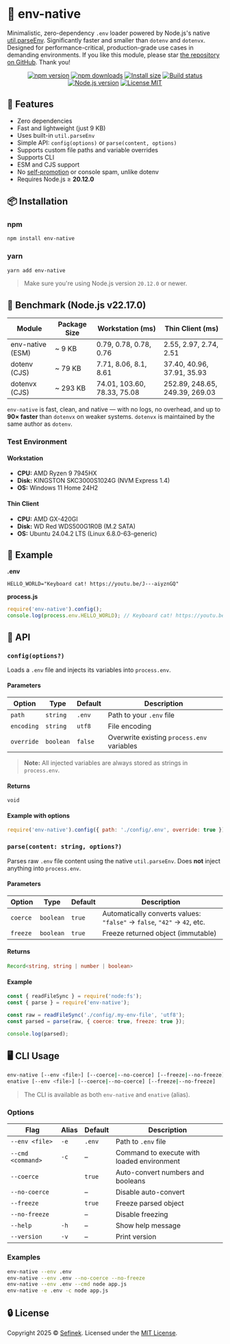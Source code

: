 # 📄 env-native
Minimalistic, zero-dependency `.env` loader powered by Node.js's native [util.parseEnv](https://nodejs.org/api/util.html#utilparseenvcontent).
Significantly faster and smaller than `dotenv` and `dotenvx`.
Designed for performance-critical, production-grade use cases in demanding environments.
If you like this module, please star [the repository on GitHub](https://github.com/sefinek/env-native). Thank you!

<p align="center">
  <a href="https://www.npmjs.com/package/env-native"><img src="https://img.shields.io/npm/v/env-native?color=blue&label=npm" alt="npm version"></a>
  <a href="https://www.npmjs.com/package/env-native"><img src="https://img.shields.io/npm/dm/env-native?label=downloads" alt="npm downloads"></a>
  <a href="https://packagephobia.com/result?p=env-native"><img src="https://packagephobia.com/badge?p=env-native" alt="Install size"></a>
  <a href="https://github.com/sefinek/env-native/actions/workflows/node.js.yml"><img src="https://img.shields.io/github/actions/workflow/status/sefinek/env-native/node.js.yml?branch=main" alt="Build status"></a>
  <a href="https://nodejs.org/en"><img src="https://img.shields.io/node/v/env-native" alt="Node.js version"></a>
  <a href="https://github.com/sefinek/env-native/blob/main/LICENSE"><img src="https://img.shields.io/npm/l/env-native?color=brightgreen" alt="License MIT"></a>
</p>


## 🚀 Features
- Zero dependencies
- Fast and lightweight (just 9 KB)
- Uses built-in `util.parseEnv`
- Simple API: `config(options)` or `parse(content, options)`
- Supports custom file paths and variable overrides
- Supports CLI
- ESM and CJS support
- No [self-promotion](https://github.com/motdotla/dotenv/issues/876) or console spam, unlike dotenv
- Requires Node.js ≥ **20.12.0**


## 📦 Installation

### npm
```bash
npm install env-native
```

### yarn
```bash
yarn add env-native
```

> Make sure you're using Node.js version `20.12.0` or newer.


## 🧪 Benchmark (Node.js v22.17.0)

| Module           | Package Size | Workstation (ms)            | Thin Client (ms)               |
|------------------|--------------|-----------------------------|--------------------------------|
| env-native (ESM) | ~ 9 KB       | 0.79, 0.78, 0.78, 0.76      | 2.55, 2.97, 2.74, 2.51         |
| dotenv (CJS)     | ~ 79 KB      | 7.71, 8.06, 8.1, 8.61       | 37.40, 40.96, 37.91, 35.93     |
| dotenvx (CJS)    | ~ 293 KB     | 74.01, 103.60, 78.33, 75.08 | 252.89, 248.65, 249.39, 269.03 |

`env-native` is fast, clean, and native — with no logs, no overhead, and up to **90× faster** than `dotenvx` on weaker systems.
`dotenvx` is maintained by the same author as `dotenv`.

### Test Environment
#### Workstation
- **CPU:** AMD Ryzen 9 7945HX
- **Disk:** KINGSTON SKC3000S1024G (NVM Express 1.4)
- **OS:** Windows 11 Home 24H2

#### Thin Client
- **CPU:** AMD GX-420GI
- **Disk:** WD Red WDS500G1R0B (M.2 SATA)
- **OS:** Ubuntu 24.04.2 LTS (Linux 6.8.0-63-generic)


## 🧪 Example
**.env**
```env
HELLO_WORLD="Keyboard cat! https://youtu.be/J---aiyznGQ"
```

**process.js**
```js
require('env-native').config();
console.log(process.env.HELLO_WORLD); // Keyboard cat! https://youtu.be/J---aiyznGQ
```


## 🧩 API
### `config(options?)`
Loads a `.env` file and injects its variables into `process.env`.

#### Parameters
| Option     | Type      | Default | Description                                 |
|------------|-----------|---------|---------------------------------------------|
| `path`     | `string`  | `.env`  | Path to your `.env` file                    |
| `encoding` | `string`  | `utf8`  | File encoding                               |
| `override` | `boolean` | `false` | Overwrite existing `process.env` variables  |

> **Note:** All injected variables are always stored as strings in `process.env`.

#### Returns
`void`

#### Example with options
```js
require('env-native').config({ path: './config/.env', override: true });
```

### `parse(content: string, options?)`
Parses raw `.env` file content using the native `util.parseEnv`. Does **not** inject anything into `process.env`.

#### Parameters
| Option   | Type      | Default | Description                                                             |
|----------|-----------|---------|-------------------------------------------------------------------------|
| `coerce` | `boolean` | `true`  | Automatically converts values: `"false"` → `false`, `"42"` → `42`, etc. |
| `freeze` | `boolean` | `true`  | Freeze returned object (immutable)                                      |

#### Returns
```ts
Record<string, string | number | boolean>
```

#### Example
```js
const { readFileSync } = require('node:fs');
const { parse } = require('env-native');

const raw = readFileSync('./config/.my-env-file', 'utf8');
const parsed = parse(raw, { coerce: true, freeze: true });

console.log(parsed);
```


## 🖥️ CLI Usage
```bash
env-native [--env <file>] [--coerce|--no-coerce] [--freeze|--no-freeze] [--cmd <command> [args...]]
enative [--env <file>] [--coerce|--no-coerce] [--freeze|--no-freeze]
```

> The CLI is available as both `env-native` and `enative` (alias).

### Options
| Flag              | Alias | Default | Description                                |
|-------------------|-------|---------|--------------------------------------------|
| `--env <file>`    | `-e`  | `.env`  | Path to `.env` file                        |
| `--cmd <command>` | `-c`  | –       | Command to execute with loaded environment |
| `--coerce`        |       | `true`  | Auto-convert numbers and booleans          |
| `--no-coerce`     |       | –       | Disable auto-convert                       |
| `--freeze`        |       | `true`  | Freeze parsed object                       |
| `--no-freeze`     |       | –       | Disable freezing                           |
| `--help`          | `-h`  | –       | Show help message                          |
| `--version`       | `-v`  | –       | Print version                              |

### Examples
```bash
env-native --env .env
env-native --env .env --no-coerce --no-freeze
env-native --env .env --cmd node app.js
env-native -e .env -c node app.js
```


## 🔒 License
Copyright 2025 © [Sefinek](https://sefinek.net).
Licensed under the [MIT License](LICENSE).
